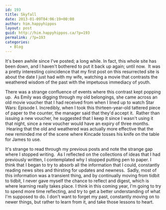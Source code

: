 ```yaml
---
id: 193
title: Skyfall
date: 2013-01-09T04:06:19+00:00
author: him.happyhippos
layout: post
guid: http://him.happyhippos.ca/?p=193
permalink: /?p=193
categories:
  - Blog
---
```

It's been awhile since I've posted; a long while. In fact, this whole site has been down, and I haven't bothered to put it back up again; until now.  It was a pretty interesting coincidence that my first post on this resurrected site is about the date I just had with my wife, watching a movie that contrasts the weathered wisdom of the past with the impetuous immediacy of youth.

There was a strange confluence of events where this contrast kept popping up.  As Emily was digging through my old belongings, she came across an old movie voucher that I had received from when I lined up to watch Star Wars: Episode I. Incredibly, when I took this thirteen-year-old tattered piece of paper to the counter, the manager said that they'd accept it.  Rather than issuing a new voucher, he suggested that I keep it since I wasn't using it that night, since a new voucher would have an expiry of three months.  Hearing that the old and weathered was actually more effective that the new reminded me of the scene where Kincade tosses his knife on the table for James to use.

It's strange to read through my previous posts and note the strange gap where I stopped writing.  As I reflected on the collections of ideas that I had previously written, I contemplated why I stopped putting pen to paper. I think that I began to try to absorb all the information that I could, constantly reading news sites and thirsting for updates and newness.  Sadly, most of this information was a transient thing, and by continually moving from tidbit to tidbit, I never gave myself the chance to reflect and digest, which is where learning really takes place. I think in this coming year, I'm going to try to spend more time reflecting, and try to get a better understanding of what I'm supposed to do. I don't want to forget my past, constantly moving on to newer things, but rather to learn from it, and take those lessons to heart.